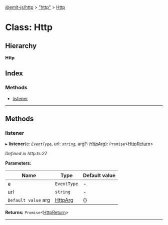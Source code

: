 [@emit-js/http](../README.md) > ["http"](../modules/_http_.md) > [Http](../classes/_http_.http.md)

# Class: Http

## Hierarchy

**Http**

## Index

### Methods

* [listener](_http_.http.md#listener)

---

## Methods

<a id="listener"></a>

###  listener

▸ **listener**(e: *`EventType`*, url: *`string`*, arg?: *[HttpArg](../interfaces/_http_.httparg.md)*): `Promise`<[HttpReturn](../modules/_http_.md#httpreturn)>

*Defined in http.ts:27*

**Parameters:**

| Name | Type | Default value |
| ------ | ------ | ------ |
| e | `EventType` | - |
| url | `string` | - |
| `Default value` arg | [HttpArg](../interfaces/_http_.httparg.md) |  {} |

**Returns:** `Promise`<[HttpReturn](../modules/_http_.md#httpreturn)>

___

